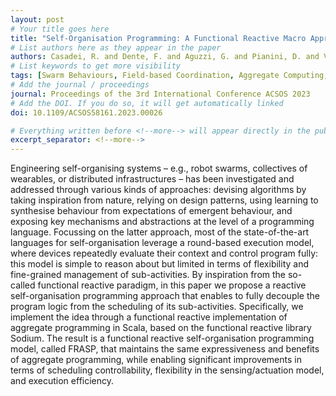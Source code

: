 ```yaml
---
layout: post
# Your title goes here
title: "Self-Organisation Programming: A Functional Reactive Macro Approach"
# List authors here as they appear in the paper
authors: Casadei, R. and Dente, F. and Aguzzi, G. and Pianini, D. and Viroli, M.
# List keywords to get more visibility
tags: [Swarm Behaviours, Field-based Coordination, Aggregate Computing, Collective Intelligence, Distributed Computing, DSLs]
# Add the journal / proceedings
journal: Proceedings of the 3rd International Conference ACSOS 2023
# Add the DOI. If you do so, it will get automatically linked
doi: 10.1109/ACSOS58161.2023.00026

# Everything written before <!--more--> will appear directly in the publications page
excerpt_separator: <!--more-->
---
```


Engineering self-organising systems – e.g., robot swarms, collectives of wearables, or distributed infrastructures – has been investigated and addressed through various kinds of approaches: devising algorithms by taking inspiration from nature, relying on design patterns, using learning to synthesise behaviour from expectations of emergent behaviour, and exposing key mechanisms and abstractions at the level of a programming language. Focussing on the latter approach, most of the state-of-the-art languages for self-organisation leverage a round-based execution model, where devices repeatedly evaluate their context and control program fully: this model is simple to reason about but limited in terms of flexibility and fine-grained management of sub-activities. By inspiration from the so-called functional reactive paradigm, in this paper we propose a reactive self-organisation programming approach that enables to fully decouple the program logic from the scheduling of its sub-activities. Specifically, we implement the idea through a functional reactive implementation of aggregate programming in Scala, based on the functional reactive library Sodium. The result is a functional reactive self-organisation programming model, called FRASP, that maintains the same expressiveness and benefits of aggregate programming, while enabling significant improvements in terms of scheduling controllability, flexibility in the sensing/actuation model, and execution efficiency.